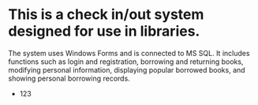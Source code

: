 # This is a check in/out system designed for use in libraries. 

The system uses Windows Forms and is connected to MS SQL. It includes functions such as login and registration, borrowing and returning books, modifying personal information, displaying popular borrowed books, and showing personal borrowing records.

<ul>
  <li>123</li>
</ul>
